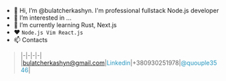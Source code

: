 - 👋 Hi, I’m @bulatcherkashyn. I'm professional fullstack Node.js developer
- 👀 I’m interested in ...
- 🌱 I’m currently learning Rust, Next.js
- ❤️ `Node.js Vim React.js`
- 📫 Contacts
  
>|-|-|-|-|
>|<a href="mailto: bulatcherkashyn@gmail.com" style="font-size: 14px; color: #2596be; text-decoration: none">bulatcherkashyn@gmail.com</a>|<a href="https://www.linkedin.com/in/bulat-cherkashyn-2161a1119/" style="color: #2596be; text-decoration: none; font-size: 14px">Linkedin</a>|<span style="font-size: 14px">+380930251978</span>|<a href="https://t.me/quouple3546" style="font-size: 14px; color: #2596be; text-decoration: none">@quouple3546</a>|

<!---
busyok-bedlam/busyok-bedlam is a ✨ special ✨ repository because its `README.md` (this file) appears on your GitHub profile.
You can click the Preview link to take a look at your changes.
--->
